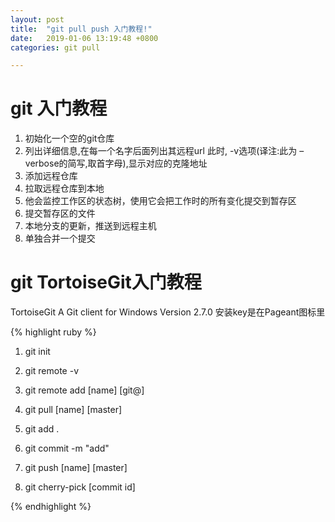```yaml
---
layout: post
title:  "git pull push 入门教程!"
date:   2019-01-06 13:19:48 +0800
categories: git pull

---
```

# git 入门教程  #
1. 初始化一个空的git仓库
2. 列出详细信息,在每一个名字后面列出其远程url 此时, -v选项(译注:此为 –verbose的简写,取首字母),显示对应的克隆地址
3. 添加远程仓库
4. 拉取远程仓库到本地
5. 他会监控工作区的状态树，使用它会把工作时的所有变化提交到暂存区
6. 提交暂存区的文件
7. 本地分支的更新，推送到远程主机
8. 单独合并一个提交  

# git TortoiseGit入门教程  #
TortoiseGit
A Git client for Windows
Version 2.7.0
安装key是在Pageant图标里

{% highlight ruby %}
1. git init

2. git remote -v

3. git remote add [name] [git@]

4. git pull [name] [master]

5. git add .

6. git commit -m "add"

7. git push [name] [master]

8. git cherry-pick [commit id]


{% endhighlight %}


